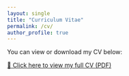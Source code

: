```yaml
---
layout: single
title: "Curriculum Vitae"
permalink: /cv/
author_profile: true
---
```


You can view or download my CV below:

[📄 Click here to view my full CV (PDF)](/files/Wasikul_Islam_CV_October_2025.pdf)

